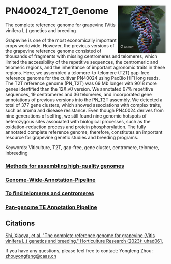 PN40024_T2T_Genome<img src="https://github.com/zhouyflab/PN40024_T2T_Genome/blob/main/Grapevine%20Cover%20for%20GitHub.jpg" align="right" width="30%">
====================

The complete reference genome for grapevine (Vitis vinifera L.) genetics and breeding

Grapevine is one of the most economically important crops worldwide. However, the previous versions of the grapevine reference genome consisted of thousands of fragments with missing centromeres and telomeres, which limited the accessibility of the repetitive sequences, the centromeric and telomeric regions, and the inheritance of important agronomic traits in these regions. Here, we assembled a telomere-to-telomere (T2T) gap-free reference genome for the cultivar PN40024 using PacBio HiFi long reads. The T2T reference genome (PN_T2T) was 69 Mb longer with 9018 more genes identified than the 12X.v0 version. We annotated 67% repetitive sequences, 19 centromeres and 36 telomeres, and incorporated gene annotations of previous versions into the PN_T2T assembly. We detected a total of 377 gene clusters, which showed associations with complex traits, such as aroma and disease resistance. Even though PN40024 derives from nine generations of selfing, we still found nine genomic hotspots of heterozygous sites associated with biological processes, such as the oxidation-reduction process and protein phosphorylation. The fully annotated complete reference genome, therefore, constitutes an important resource for grapevine genetic studies and breeding programs.

Keywords: Viticulture, T2T, gap-free, gene cluster, centromere, telomere, inbreeding

### [Methods for assembling high-quality genomes](https://github.com/Shixiaoya/T2T_Assembly)
### [Genome-Wide-Annotation-Pipeline](https://github.com/unavailable-2374/Genome-Wide-Annotation-Pipeline)
### [To find telomeres and centromeres](https://github.com/Immortal2333/Telomeres_and_Centromeres)
### [Pan-genome TE Annotation Pipeline](https://github.com/unavailable-2374/TE_Detective-Annotation)

## Citations
[Shi, Xiaoya, et al. "The complete reference genome for grapevine (Vitis vinifera L.) genetics and breeding." Horticulture Research (2023): uhad061.](https://academic.oup.com/hr/advance-article/doi/10.1093/hr/uhad061/7103438?searchresult=1)

If you have any questions, please feel free to contact: Yongfeng Zhou: zhouyongfeng@caas.cn
